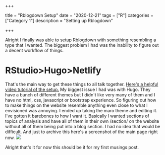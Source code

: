 +++

title = "Rblogdown Setup"
date = "2020-12-21"
tags = ["R"]
categories = ["Category 1"]
description = "Setting up Rblogdown"

+++

Alright I finally was able to setup Rblogdown with something resembling a type that I wanted. The biggest problem I had was the inability to figure out a decent workflow of things. 

<h1>
    RStudio>Hugo>Netlify
</h1>

That's the main way to get these things to all talk together. [Here's a helpful video tutorial of the setup.](https://www.youtube.com/watch?v=9Jqvaoeh1W4) My biggest issue I had was with Hugo. They have a bunch of different themes but I didn't like very many of them and I have no html, css, javascript or bootstrap experience. So figuring out how to make things on the website resemble anything even close to what I envisioned was annoying. I ended up taking the maro theme and editing it. I've gotten it barebones to how I want it. Basically I wanted sections of topics of analysis and have all of them in their own /section/ on the website without all of them being put into a blog section. I had no idea that would be difficult. And just to archive this here's a screenshot of the main page right now. ![](C:\Users\ccerb\Documents\GitHub\Rblogdown\static\Musings\SiteScreenshot.jpeg)

Alright that's it for now this should be it for my first musings post. 
